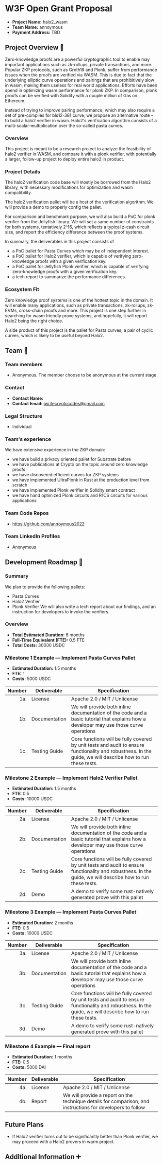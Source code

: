 # W3F Open Grant Proposal

* **Project Name:** halo2_wasm
* **Team Name:** annoymous
* **Payment Address:** TBD

## Project Overview :page_facing_up:

Zero-knowledge proofs are a powerful cryptographic tool to enable may important applications such as zk-rollups, private transactions, and more. Popular ZKP protocols, such as Groth16 and Plonk, suffer from performance issues when the proofs are verified via WASM. This is due to fact that the underlying elliptic curve operations and pairings that are prohibitively slow in wasm, making them useless for real world applications. Efforts have been spend in optimizing wasm performance for plonk ZKP. In comparison, plonk proofs can be verified with Solidity with a couple million of Gas on Ethereum.

Instead of trying to improve pairing performance, which may also require a set of pre-compiles for bls12-381 curve, we propose an alternative route - to build a halo2 verifier in wasm. Halo2's verification algorithm consists of a multi-scalar-multiplication over the so-called pasta curves. 


### Overview

This project is meant to be a research project to analyze the feasibility of halo2 verifier in WASM, 
and compare it with a plonk verifier, with potentially a larger, follow-up project to deploy entire halo2 in product. 

### Project Details

The halo2 verification code base will mostly be borrowed from the Halo2 library, with necessary modifications for optimization and wasm compatibility.

The halo2 verification pallet will be a host of the verification algorithm. We will provide a demo to properly config the pallet. 

For comparison and benchmark purpose, we will also build a PoC for plonk verifier from the Jellyfish library. We will set a same number of constraints for both systems, tentatively 2^16, which reflects a typical z-cash circuit size, and report the efficiency difference between the proof systems.

In summary, the deliverables in this project consists of 
- a PoC pallet for Pasta Curves which may be of independent interest.
- a PoC pallet for Halo2 verifier, which is capable of verifying zero-knowledge proofs with a given verification key.
- a PoC pallet for Jellyfish Plonk verifier, which is capable of verifying zero-knowledge proofs with a given verification key.
- a tech report to summarize the performance differences.

### Ecosystem Fit
Zero knowledge proof systems is one of the hottest topic in the domain. It will enable many applications, such as private transactions, zk-rollups, zk-EVMs, cross-chain proofs and more. This project is one step further in searching for wasm friendly prove systems, and hopefully, it will report Halo2 being the right choice.

A side product of this project is the pallet for Pasta curves, a pair of cyclic curves, which is likely to be useful beyond Halo2.


## Team :busts_in_silhouette:

### Team members

* Anonymous. The member choose to be anonymous at the current stage. 

### Contact

* **Contact Name:** 
* **Contact Email:** iwritecryptocodes@gmail.com


### Legal Structure

* Individual

### Team's experience

We have extensive experience in the ZKP domain:
- we have build a privacy oriented pallet for Substrate before
- we have publications at Crypto on the topic around zero knowledge proofs
- we have discovered efficient curves for ZKP systems
- we have implemented UltraPlonk in Rust at the production level from scratch
- we have implemented Plonk verifier in Solidity smart contract
- we have hand optimized Plonk circuits and R1CS circuits for various applications

### Team Code Repos

* https://github.com/annoymous2022

### Team LinkedIn Profiles

* Anonymous

## Development Roadmap :nut_and_bolt:

### Summary
We plan to provide the following pallets:
- Pasta Curves
- Halo2 Verifier
- Plonk Verifier
We will also write a tech report about our findings, and an instruction for developers to invoke the verifiers.

### Overview

* **Total Estimated Duration:** 6 months
* **Full-Time Equivalent (FTE):**  0.5 FTE
* **Total Costs:** 30000 USDC

### Milestone 1 Example — Implement Pasta Curves Pallet

* **Estimated Duration:** 1.5 months
* **FTE:**  1
* **Costs:** 5000 USDC

| Number | Deliverable | Specification |
| -----: | ----------- | ------------- |
| 1a. | License | Apache 2.0 / MIT / Unlicense |
| 1b. | Documentation | We will provide both inline documentation of the code and a basic tutorial that explains how a developer may use those curve operations |
| 1c. | Testing Guide | Core functions will be fully covered by unit tests and audit to ensure functionality and robustness. In the guide, we will describe how to run these tests. |

### Milestone 2 Example — Implement Halo2 Verifier Pallet

* **Estimated Duration:** 1.5 months
* **FTE:**  0.5
* **Costs:** 10000 USDC

| Number | Deliverable | Specification |
| -----: | ----------- | ------------- |
| 2a. | License | Apache 2.0 / MIT / Unlicense |
| 2b. | Documentation | We will provide both inline documentation of the code and a basic tutorial that explains how a developer may use those curve operations |
| 2c. | Testing Guide | Core functions will be fully covered by unit tests and audit to ensure functionality and robustness. In the guide, we will describe how to run these tests. |
| 2d. | Demo | A demo to verify some rust-natively generated prove with this pallet |

### Milestone 3 Example — Implement Pasta Curves Pallet
* **Estimated Duration:** 2 months
* **FTE:**  0.5
* **Costs:** 10000 USDC

| Number | Deliverable | Specification |
| -----: | ----------- | ------------- |
| 3a. | License | Apache 2.0 / MIT / Unlicense |
| 3b. | Documentation | We will provide both inline documentation of the code and a basic tutorial that explains how a developer may use those curve operations |
| 3c. | Testing Guide | Core functions will be fully covered by unit tests and audit to ensure functionality and robustness. In the guide, we will describe how to run these tests. |
| 3d. | Demo | A demo to verify some rust-natively generated prove with this pallet |

### Milestone 4 Example — Final report
* **Estimated Duration:** 1 months
* **FTE:**  0.5
* **Costs:** 5000 DAI

| Number | Deliverable | Specification |
| -----: | ----------- | ------------- |
| 4a. | License | Apache 2.0 / MIT / Unlicense |
| 4b. | Report | We will provide a report on the technique details for comparison, and instructions for developers to follow |

## Future Plans

* If Halo2 verifier turns out to be significantly better than Plonk verifier, we may proceed with a  Halo2 provers in warm project.

## Additional Information :heavy_plus_sign:
